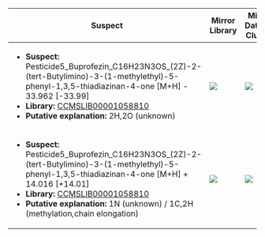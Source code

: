 | Suspect | Mirror Library | Mirror Dataset Cluster | Image |
| --- | --- | --- | --- |
| <ul><li><b>Suspect:</b> Pesticide5_Buprofezin_C16H23N3OS_(2Z)-2-(tert-Butylimino)-3-(1-methylethyl)-5-phenyl-1,3,5-thiadiazinan-4-one [M+H] -  33.962 [-33.99]</li><li><b>Library:</b> [CCMSLIB00001058810](https://gnps.ucsd.edu/ProteoSAFe/gnpslibraryspectrum.jsp?SpectrumID=CCMSLIB00001058810)</li><li><b>Putative explanation:</b> 2H,2O (unknown)</li></ul> | ![](https://metabolomics-usi.ucsd.edu/svg/mirror?usi1=mzspec:MSV000080604:Pesticide_Mix5_pos.mzXML:scan:2740&usi2=mzspec:GNPSLIBRARY:CCMSLIB00001058810&mz_min=50&mz_max=500) | ![](https://metabolomics-usi.ucsd.edu/svg/mirror?usi1=mzspec:MSV000080604:Pesticide_Mix5_pos.mzXML:scan:2740&usi2=mzspec:MSV000084314:MSV000080604.mgf:scan:873&mz_min=50&mz_max=500) | [View USI](https://metabolomics-usi.ucsd.edu/svg/?usi=mzspec:MSV000080604:Pesticide_Mix5_pos.mzXML:scan:2740&mz_min=50&mz_max=500)| 
| <ul><li><b>Suspect:</b> Pesticide5_Buprofezin_C16H23N3OS_(2Z)-2-(tert-Butylimino)-3-(1-methylethyl)-5-phenyl-1,3,5-thiadiazinan-4-one [M+H] +  14.016 [+14.01]</li><li><b>Library:</b> [CCMSLIB00001058810](https://gnps.ucsd.edu/ProteoSAFe/gnpslibraryspectrum.jsp?SpectrumID=CCMSLIB00001058810)</li><li><b>Putative explanation:</b> 1N (unknown) / 1C,2H (methylation,chain elongation)</li></ul> | ![](https://metabolomics-usi.ucsd.edu/svg/mirror?usi1=mzspec:MSV000080616:Pesticide_Mix5_Pos_14k.mzXML:scan:2862&usi2=mzspec:GNPSLIBRARY:CCMSLIB00001058810&mz_min=50&mz_max=500) | ![](https://metabolomics-usi.ucsd.edu/svg/mirror?usi1=mzspec:MSV000080616:Pesticide_Mix5_Pos_14k.mzXML:scan:2862&usi2=mzspec:MSV000084314:MSV000080616.mgf:scan:2895&mz_min=50&mz_max=500) | [View USI](https://metabolomics-usi.ucsd.edu/svg/?usi=mzspec:MSV000080616:Pesticide_Mix5_Pos_14k.mzXML:scan:2862&mz_min=50&mz_max=500)| 
